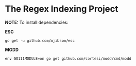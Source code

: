 # The Regex Indexing Project

**NOTE:** To install dependencies:

**ESC**

    go get -u github.com/mjibson/esc

**MODD**

    env GO111MODULE=on go get github.com/cortesi/modd/cmd/modd
